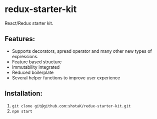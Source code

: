 # redux-starter-kit

React/Redux starter kit.

## Features: 
* Supports decorators, spread operator and many other new types of expressions.
* Feature based structure
* Immutability integrated
* Reduced boilerplate
* Several helper functions to improve user experience

## Installation:
1. ```git clone git@github.com:shotaK/redux-starter-kit.git```
2. ```npm start```

